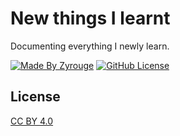 # New things I learnt

Documenting everything I newly learn.

[![Made By Zyrouge](https://img.shields.io/badge/made%20by-zyrouge-d946ef)](https://github.com/zyrouge)
[![GitHub License](https://img.shields.io/github/license/zyrouge/new-things-i-learnt)](./LICENSE)

## License

[CC BY 4.0](./LICENSE)
